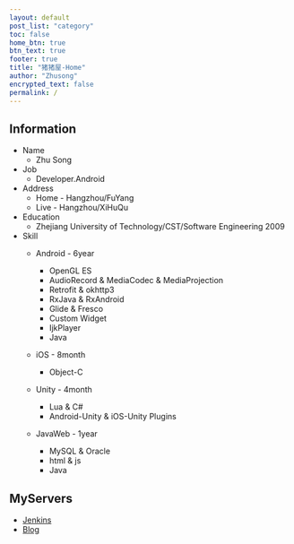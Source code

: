 ```yaml
---
layout: default
post_list: "category"
toc: false
home_btn: true
btn_text: true
footer: true
title: "猪猪屋-Home"
author: "Zhusong"
encrypted_text: false
permalink: /
---
```


## Information
* Name 
	* Zhu Song
* Job
	* Developer.Android
* Address
	* Home - Hangzhou/FuYang
	* Live - Hangzhou/XiHuQu
* Education
	* Zhejiang University of Technology/CST/Software Engineering 2009
* Skill
	* Android - 6year
		* OpenGL ES
		* AudioRecord & MediaCodec & MediaProjection
		* Retrofit & okhttp3
		* RxJava & RxAndroid
		* Glide & Fresco
		* Custom Widget
		* IjkPlayer
		* Java

	* iOS - 8month
		* Object-C

	* Unity - 4month
		* Lua & C#
		* Android-Unity & iOS-Unity Plugins
		
	* JavaWeb - 1year
		* MySQL & Oracle
		* html & js
		* Java


## MyServers
* <a href="http://jenkins.lasong.com.cn">Jenkins</a>
* <a href="https://www.lasong.com.cn">Blog</a>
